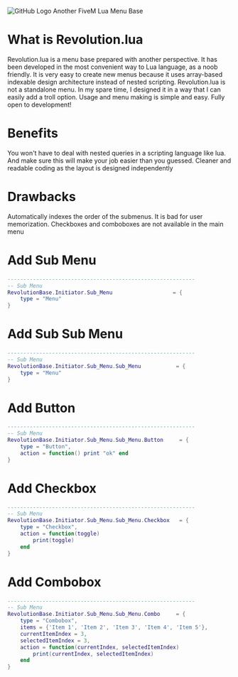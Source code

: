 ![GitHub Logo](https://composer-devil.com/images/revolutionbase.png)
Another FiveM Lua Menu Base

# What is Revolution.lua
Revolution.lua is a menu base prepared with another perspective.
It has been developed in the most convenient way to Lua language, as a noob friendly.
It is very easy to create new menus because it uses array-based indexable design architecture instead of nested scripting.
Revolution.lua is not a standalone menu. In my spare time, I designed it in a way that I can easily add a troll option. Usage and menu making is simple and easy. Fully open to development!


# Benefits
You won't have to deal with nested queries in a scripting language like lua. And make sure this will make your job easier than you guessed.
Cleaner and readable coding as the layout is designed independently

# Drawbacks

Automatically indexes the order of the submenus. It is bad for user memorization.
Checkboxes and comboboxes are not available in the main menu


# Add Sub Menu 
```lua
-----------------------------------------------------------
-- Sub Menu
RevolutionBase.Initiator.Sub_Menu                   = {
	type = "Menu"
}
```
# Add Sub Sub Menu 
```lua
-----------------------------------------------------------
-- Sub Menu
RevolutionBase.Initiator.Sub_Menu.Sub_Menu           = {
	type = "Menu"
}
```
# Add Button
```lua
-----------------------------------------------------------
-- Sub Menu
RevolutionBase.Initiator.Sub_Menu.Sub_Menu.Button     = {
	type = "Button",
	action = function() print "ok" end
}
```
# Add Checkbox
```lua
-----------------------------------------------------------
-- Sub Menu
RevolutionBase.Initiator.Sub_Menu.Sub_Menu.Checkbox   = {
	type = "Checkbox",
	action = function(toggle)
		print(toggle)
	end
}
```
# Add Combobox
```lua
-----------------------------------------------------------
-- Sub Menu
RevolutionBase.Initiator.Sub_Menu.Sub_Menu.Combo     = {
	type = "Combobox",
	items = {'Item 1', 'Item 2', 'Item 3', 'Item 4', 'Item 5'},
	currentItemIndex = 3,
	selectedItemIndex = 3,
	action = function(currentIndex, selectedItemIndex)
		print(currentIndex, selectedItemIndex)
	end
}
```
